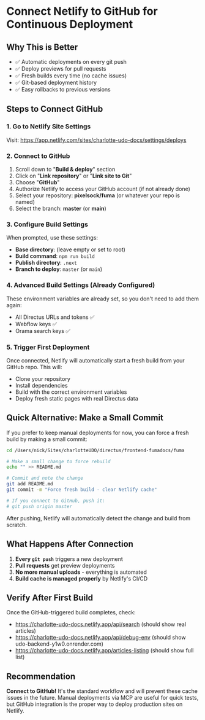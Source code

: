 # Connect Netlify to GitHub for Continuous Deployment

## Why This is Better
- ✅ Automatic deployments on every git push
- ✅ Deploy previews for pull requests
- ✅ Fresh builds every time (no cache issues)
- ✅ Git-based deployment history
- ✅ Easy rollbacks to previous versions

## Steps to Connect GitHub

### 1. Go to Netlify Site Settings
Visit: https://app.netlify.com/sites/charlotte-udo-docs/settings/deploys

### 2. Connect to GitHub
1. Scroll down to "**Build & deploy**" section
2. Click on "**Link repository**" or "**Link site to Git**"
3. Choose "**GitHub**"
4. Authorize Netlify to access your GitHub account (if not already done)
5. Select your repository: **pixelsock/fuma** (or whatever your repo is named)
6. Select the branch: **master** (or **main**)

### 3. Configure Build Settings
When prompted, use these settings:

- **Base directory**: (leave empty or set to root)
- **Build command**: `npm run build`
- **Publish directory**: `.next`
- **Branch to deploy**: `master` (or `main`)

### 4. Advanced Build Settings (Already Configured)
These environment variables are already set, so you don't need to add them again:
- All Directus URLs and tokens ✅
- Webflow keys ✅
- Orama search keys ✅

### 5. Trigger First Deployment
Once connected, Netlify will automatically start a fresh build from your GitHub repo. This will:
- Clone your repository
- Install dependencies
- Build with the correct environment variables
- Deploy fresh static pages with real Directus data

## Quick Alternative: Make a Small Commit

If you prefer to keep manual deployments for now, you can force a fresh build by making a small commit:

```bash
cd /Users/nick/Sites/charlotteUDO/directus/frontend-fumadocs/fuma

# Make a small change to force rebuild
echo "" >> README.md

# Commit and note the change
git add README.md
git commit -m "Force fresh build - clear Netlify cache"

# If you connect to GitHub, push it:
# git push origin master
```

After pushing, Netlify will automatically detect the change and build from scratch.

## What Happens After Connection

1. **Every `git push`** triggers a new deployment
2. **Pull requests** get preview deployments
3. **No more manual uploads** - everything is automated
4. **Build cache is managed properly** by Netlify's CI/CD

## Verify After First Build

Once the GitHub-triggered build completes, check:
- https://charlotte-udo-docs.netlify.app/api/search (should show real articles)
- https://charlotte-udo-docs.netlify.app/api/debug-env (should show udo-backend-y1w0.onrender.com)
- https://charlotte-udo-docs.netlify.app/articles-listing (should show full list)

## Recommendation

**Connect to GitHub!** It's the standard workflow and will prevent these cache issues in the future. Manual deployments via MCP are useful for quick tests, but GitHub integration is the proper way to deploy production sites on Netlify.
